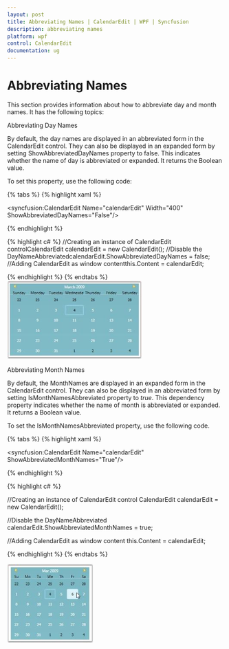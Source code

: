```yaml
---
layout: post
title: Abbreviating Names | CalendarEdit | WPF | Syncfusion
description: abbreviating names
platform: wpf
control: CalendarEdit
documentation: ug
---
```


# Abbreviating Names

This section provides information about how to abbreviate day and month names. It has the following topics:

Abbreviating Day Names

By default, the day names are displayed in an abbreviated form in the CalendarEdit control. They can also be displayed in an expanded form by setting ShowAbbreviatedDayNames property to false. This indicates whether the name of day is abbreviated or expanded. It returns the Boolean value. 

To set this property, use the following code:

{% tabs %}
{% highlight xaml %}

<!-- Adding calendar with day name expanded-->
<syncfusion:CalendarEdit Name="calendarEdit" Width="400" ShowAbbreviatedDayNames="False"/>

{% endhighlight %}



{% highlight c# %}
//Creating an instance of CalendarEdit controlCalendarEdit calendarEdit = new CalendarEdit();
//Disable the DayNameAbbreviatedcalendarEdit.ShowAbbreviatedDayNames = false; 
//Adding CalendarEdit as window contentthis.Content = calendarEdit;

{% endhighlight %}
{% endtabs %}
![](Abbreviating-Names_images/Abbreviating-Names_img1.jpeg)




Abbreviating Month Names

By default, the MonthNames are displayed in an expanded form in the CalendarEdit control. They can also be displayed in an abbreviated form by setting IsMonthNamesAbbreviated property to _true_. This dependency property indicates whether the name of month is abbreviated or expanded. It returns a Boolean value.

To set the IsMonthNamesAbbreviated property, use the following code.

{% tabs %}
{% highlight xaml %}

<!-- Adding calendar with month name been abbreviated -->
<syncfusion:CalendarEdit Name="calendarEdit" ShowAbbreviatedMonthNames="True"/>

{% endhighlight %}


{% highlight c# %}

//Creating an instance of CalendarEdit control
CalendarEdit calendarEdit = new CalendarEdit();

//Disable the DayNameAbbreviated
calendarEdit.ShowAbbreviatedMonthNames = true;

//Adding CalendarEdit as window content
this.Content = calendarEdit;

{% endhighlight %}
{% endtabs %}

![](Abbreviating-Names_images/Abbreviating-Names_img2.jpeg)


